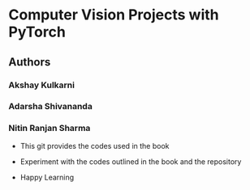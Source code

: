 # Computer Vision Projects with PyTorch
## Authors
### Akshay Kulkarni 
### Adarsha Shivananda
### Nitin Ranjan Sharma

* This git provides the codes used in the book
* Experiment with the codes outlined in the book and the repository

* Happy Learning 
